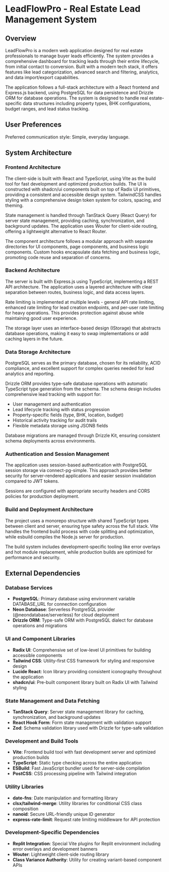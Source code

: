# LeadFlowPro - Real Estate Lead Management System

## Overview

LeadFlowPro is a modern web application designed for real estate professionals to manage buyer leads efficiently. The system provides a comprehensive dashboard for tracking leads through their entire lifecycle, from initial contact to conversion. Built with a modern tech stack, it offers features like lead categorization, advanced search and filtering, analytics, and data import/export capabilities.

The application follows a full-stack architecture with a React frontend and Express.js backend, using PostgreSQL for data persistence and Drizzle ORM for database operations. The system is designed to handle real estate-specific data structures including property types, BHK configurations, budget ranges, and lead status tracking.

## User Preferences

Preferred communication style: Simple, everyday language.

## System Architecture

### Frontend Architecture
The client-side is built with React and TypeScript, using Vite as the build tool for fast development and optimized production builds. The UI is constructed with shadcn/ui components built on top of Radix UI primitives, providing a consistent and accessible design system. TailwindCSS handles styling with a comprehensive design token system for colors, spacing, and theming.

State management is handled through TanStack Query (React Query) for server state management, providing caching, synchronization, and background updates. The application uses Wouter for client-side routing, offering a lightweight alternative to React Router.

The component architecture follows a modular approach with separate directories for UI components, page components, and business logic components. Custom hooks encapsulate data fetching and business logic, promoting code reuse and separation of concerns.

### Backend Architecture
The server is built with Express.js using TypeScript, implementing a REST API architecture. The application uses a layered architecture with clear separation between routes, business logic, and data access layers.

Rate limiting is implemented at multiple levels - general API rate limiting, enhanced rate limiting for lead creation endpoints, and per-user rate limiting for heavy operations. This provides protection against abuse while maintaining good user experience.

The storage layer uses an interface-based design (IStorage) that abstracts database operations, making it easy to swap implementations or add caching layers in the future.

### Data Storage Architecture
PostgreSQL serves as the primary database, chosen for its reliability, ACID compliance, and excellent support for complex queries needed for lead analytics and reporting.

Drizzle ORM provides type-safe database operations with automatic TypeScript type generation from the schema. The schema design includes comprehensive lead tracking with support for:
- User management and authentication
- Lead lifecycle tracking with status progression
- Property-specific fields (type, BHK, location, budget)
- Historical activity tracking for audit trails
- Flexible metadata storage using JSONB fields

Database migrations are managed through Drizzle Kit, ensuring consistent schema deployments across environments.

### Authentication and Session Management
The application uses session-based authentication with PostgreSQL session storage via connect-pg-simple. This approach provides better security for server-rendered applications and easier session invalidation compared to JWT tokens.

Sessions are configured with appropriate security headers and CORS policies for production deployment.

### Build and Deployment Architecture
The project uses a monorepo structure with shared TypeScript types between client and server, ensuring type safety across the full stack. Vite handles the frontend build process with code splitting and optimization, while esbuild compiles the Node.js server for production.

The build system includes development-specific tooling like error overlays and hot module replacement, while production builds are optimized for performance and security.

## External Dependencies

### Database Services
- **PostgreSQL**: Primary database using environment variable DATABASE_URL for connection configuration
- **Neon Database**: Serverless PostgreSQL provider (@neondatabase/serverless) for cloud deployment
- **Drizzle ORM**: Type-safe ORM with PostgreSQL dialect for database operations and migrations

### UI and Component Libraries
- **Radix UI**: Comprehensive set of low-level UI primitives for building accessible components
- **Tailwind CSS**: Utility-first CSS framework for styling and responsive design
- **Lucide React**: Icon library providing consistent iconography throughout the application
- **shadcn/ui**: Pre-built component library built on Radix UI with Tailwind styling

### State Management and Data Fetching
- **TanStack Query**: Server state management library for caching, synchronization, and background updates
- **React Hook Form**: Form state management with validation support
- **Zod**: Schema validation library used with Drizzle for type-safe validation

### Development and Build Tools
- **Vite**: Frontend build tool with fast development server and optimized production builds
- **TypeScript**: Static type checking across the entire application
- **ESBuild**: Fast JavaScript bundler used for server-side compilation
- **PostCSS**: CSS processing pipeline with Tailwind integration

### Utility Libraries
- **date-fns**: Date manipulation and formatting library
- **clsx/tailwind-merge**: Utility libraries for conditional CSS class composition
- **nanoid**: Secure URL-friendly unique ID generator
- **express-rate-limit**: Request rate limiting middleware for API protection

### Development-Specific Dependencies
- **Replit Integration**: Special Vite plugins for Replit environment including error overlays and development banners
- **Wouter**: Lightweight client-side routing library
- **Class Variance Authority**: Utility for creating variant-based component APIs